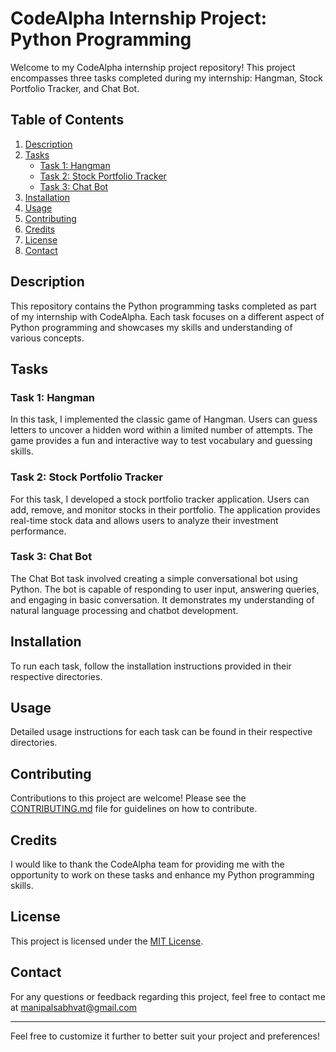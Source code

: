 
# CodeAlpha Internship Project: Python Programming

Welcome to my CodeAlpha internship project repository! This project encompasses three tasks completed during my internship: Hangman, Stock Portfolio Tracker, and Chat Bot.

## Table of Contents
1. [Description](#description)
2. [Tasks](#tasks)
    - [Task 1: Hangman](#task-1-hangman)
    - [Task 2: Stock Portfolio Tracker](#task-2-stock-portfolio-tracker)
    - [Task 3: Chat Bot](#task-3-chat-bot)
3. [Installation](#installation)
4. [Usage](#usage)
5. [Contributing](#contributing)
6. [Credits](#credits)
7. [License](#license)
8. [Contact](#contact)

## Description
This repository contains the Python programming tasks completed as part of my internship with CodeAlpha. Each task focuses on a different aspect of Python programming and showcases my skills and understanding of various concepts.

## Tasks

### Task 1: Hangman
In this task, I implemented the classic game of Hangman. Users can guess letters to uncover a hidden word within a limited number of attempts. The game provides a fun and interactive way to test vocabulary and guessing skills.

### Task 2: Stock Portfolio Tracker
For this task, I developed a stock portfolio tracker application. Users can add, remove, and monitor stocks in their portfolio. The application provides real-time stock data and allows users to analyze their investment performance.

### Task 3: Chat Bot
The Chat Bot task involved creating a simple conversational bot using Python. The bot is capable of responding to user input, answering queries, and engaging in basic conversation. It demonstrates my understanding of natural language processing and chatbot development.

## Installation
To run each task, follow the installation instructions provided in their respective directories.

## Usage
Detailed usage instructions for each task can be found in their respective directories.

## Contributing
Contributions to this project are welcome! Please see the [CONTRIBUTING.md](CONTRIBUTING.md) file for guidelines on how to contribute.

## Credits
I would like to thank the CodeAlpha team for providing me with the opportunity to work on these tasks and enhance my Python programming skills.

## License
This project is licensed under the [MIT License](LICENSE).

## Contact
For any questions or feedback regarding this project, feel free to contact me at manipalsabhvat@gmail.com

---

Feel free to customize it further to better suit your project and preferences!
